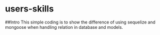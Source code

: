 # users-skills
##Intro
This simple coding is to show the difference of using sequelize and mongoose when handling relation in database and models.
